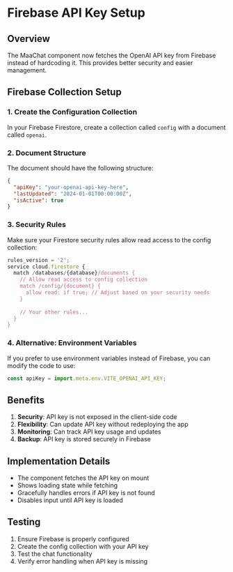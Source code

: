 # Firebase API Key Setup

## Overview
The MaaChat component now fetches the OpenAI API key from Firebase instead of hardcoding it. This provides better security and easier management.

## Firebase Collection Setup

### 1. Create the Configuration Collection

In your Firebase Firestore, create a collection called `config` with a document called `openai`.

### 2. Document Structure

The document should have the following structure:

```json
{
  "apiKey": "your-openai-api-key-here",
  "lastUpdated": "2024-01-01T00:00:00Z",
  "isActive": true
}
```

### 3. Security Rules

Make sure your Firestore security rules allow read access to the config collection:

```javascript
rules_version = '2';
service cloud.firestore {
  match /databases/{database}/documents {
    // Allow read access to config collection
    match /config/{document} {
      allow read: if true; // Adjust based on your security needs
    }
    
    // Your other rules...
  }
}
```

### 4. Alternative: Environment Variables

If you prefer to use environment variables instead of Firebase, you can modify the code to use:

```javascript
const apiKey = import.meta.env.VITE_OPENAI_API_KEY;
```

## Benefits

1. **Security**: API key is not exposed in the client-side code
2. **Flexibility**: Can update API key without redeploying the app
3. **Monitoring**: Can track API key usage and updates
4. **Backup**: API key is stored securely in Firebase

## Implementation Details

- The component fetches the API key on mount
- Shows loading state while fetching
- Gracefully handles errors if API key is not found
- Disables input until API key is loaded

## Testing

1. Ensure Firebase is properly configured
2. Create the config collection with your API key
3. Test the chat functionality
4. Verify error handling when API key is missing
